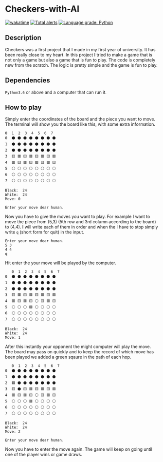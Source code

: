 # Checkers-with-AI

[![wakatime](https://wakatime.com/badge/github/MeesumAliQazalbash/Checkers-with-AI.svg)](https://wakatime.com/badge/github/MeesumAliQazalbash/Checkers-with-AI)
[![Total alerts](https://img.shields.io/lgtm/alerts/g/MeesumAliQazalbash/Checkers-with-AI.svg?logo=lgtm&logoWidth=18)](https://lgtm.com/projects/g/MeesumAliQazalbash/Checkers-with-AI/alerts/)
[![Language grade: Python](https://img.shields.io/lgtm/grade/python/g/MeesumAliQazalbash/Checkers-with-AI.svg?logo=lgtm&logoWidth=18)](https://lgtm.com/projects/g/MeesumAliQazalbash/Checkers-with-AI/context:python)

## Description

Checkers was a first project that I made in my first year of university. It has been really close to my heart. In this project I tried to make a game that is not only a game but also a game that is fun to play. The code is completely new from the scratch. The logic is pretty simple and the game is fun to play.

## Dependencies

`Python3.6` or above and a computer that can run it.

## How to play

Simply enter the coordinates of the board and the piece you want to move. The terminal will show you the board like this, with some extra information.

```shell
0  1  2  3  4  5  6  7
0  ⚫ ⚫ ⚫ ⚫ ⚫ ⚫ ⚫ ⚫
1  ⚫ ⚫ ⚫ ⚫ ⚫ ⚫ ⚫ ⚫
2  ⚫ ⚫ ⚫ ⚫ ⚫ ⚫ ⚫ ⚫
3  🟨 🟥 🟨 🟥 🟨 🟥 🟨 🟥
4  🟥 🟨 🟥 🟨 🟥 🟨 🟥 🟨
5  ⚪ ⚪ ⚪ ⚪ ⚪ ⚪ ⚪ ⚪
6  ⚪ ⚪ ⚪ ⚪ ⚪ ⚪ ⚪ ⚪
7  ⚪ ⚪ ⚪ ⚪ ⚪ ⚪ ⚪ ⚪

Black:  24
White:  24
Move: 0

Enter your move dear human.
```

Now you have to give the moves you want to play. For example I want to move the piece from (5,3) (5th row and 3rd column according to the board) to (4,4). I will write each of them in order and when the I have to stop simply write `q` (short form for quit) in the input.

```shell
Enter your move dear human.
5 3
4 4
q
```

Hit enter the your move will be played by the computer.

```shell
   0  1  2  3  4  5  6  7
0  ⚫ ⚫ ⚫ ⚫ ⚫ ⚫ ⚫ ⚫
1  ⚫ ⚫ ⚫ ⚫ ⚫ ⚫ ⚫ ⚫
2  ⚫ ⚫ ⚫ ⚫ ⚫ ⚫ ⚫ ⚫
3  🟨 🟥 🟨 🟥 🟨 🟥 🟨 🟥
4  🟥 🟨 🟥 🟨 ⚪ 🟨 🟥 🟨
5  ⚪ ⚪ ⚪ 🟩 ⚪ ⚪ ⚪ ⚪
6  ⚪ ⚪ ⚪ ⚪ ⚪ ⚪ ⚪ ⚪
7  ⚪ ⚪ ⚪ ⚪ ⚪ ⚪ ⚪ ⚪

Black:  24
White:  24
Move: 1
```

After this instantly your opponent the might computer will play the move. The board may pass on quickly and to keep the record of which move has been played we added a green sqaure in the path of each hop.

```shell
   0  1  2  3  4  5  6  7
0  ⚫ ⚫ ⚫ ⚫ ⚫ ⚫ ⚫ ⚫
1  ⚫ ⚫ ⚫ ⚫ ⚫ ⚫ ⚫ ⚫
2  🟩 ⚫ ⚫ ⚫ ⚫ ⚫ ⚫ ⚫
3  🟨 ⚫ 🟨 🟥 🟨 🟥 🟨 🟥
4  🟥 🟨 🟥 🟨 ⚪ 🟨 🟥 🟨
5  ⚪ ⚪ ⚪ 🟥 ⚪ ⚪ ⚪ ⚪
6  ⚪ ⚪ ⚪ ⚪ ⚪ ⚪ ⚪ ⚪
7  ⚪ ⚪ ⚪ ⚪ ⚪ ⚪ ⚪ ⚪

Black:  24
White:  24
Move: 2

Enter your move dear human.
```

Now you have to enter the move again. The game will keep on going until one of the player wins or game draws.
